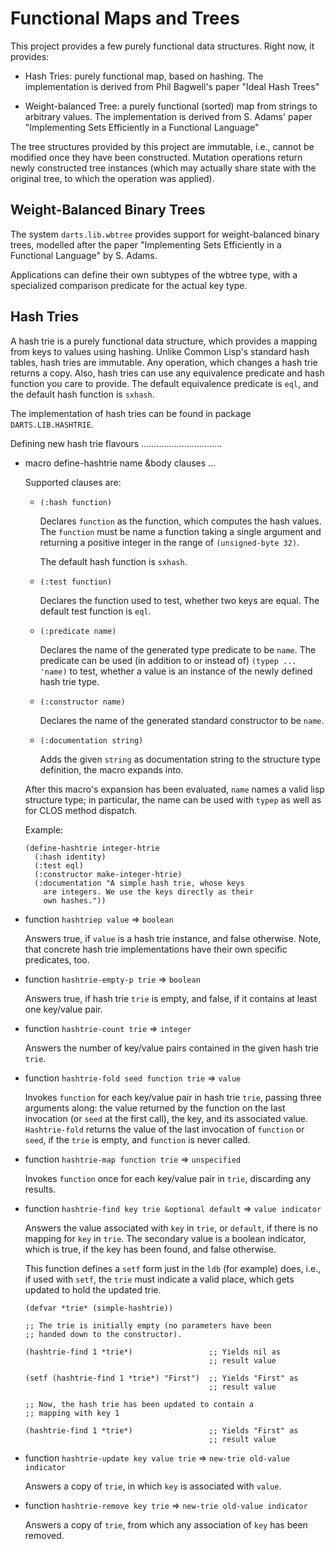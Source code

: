 
Functional Maps and Trees
==========================

This project provides a few purely functional data structures.
Right now, it provides:

  - Hash Tries: purely functional map, based on hashing. The
    implementation is derived from Phil Bagwell's paper "Ideal Hash 
    Trees"

  - Weight-balanced Tree: a purely functional (sorted) map from 
    strings to arbitrary values. The implementation is derived
    from S. Adams' paper "Implementing Sets Efficiently in a Functional 
    Language"

The tree structures provided by this project are immutable, i.e.,
cannot be modified once they have been constructed. Mutation 
operations return newly constructed tree instances (which may 
actually share state with the original tree, to which the 
operation was applied).


Weight-Balanced Binary Trees
-----------------------------

The system `darts.lib.wbtree` provides support for weight-balanced
binary trees, modelled after the paper "Implementing Sets Efficiently 
in a Functional Language" by S. Adams.

Applications can define their own subtypes of the wbtree type, with
a specialized comparison predicate for the actual key type.


Hash Tries
----------

A hash trie is a purely functional data structure, which provides
a mapping from keys to values using hashing. Unlike Common Lisp's
standard hash tables, hash tries are immutable. Any operation,
which changes a hash trie returns a copy. Also, hash tries can 
use any equivalence predicate and hash function you care to provide. 
The default equivalence predicate is `eql`, and the default hash
function is `sxhash`.

The implementation of hash tries can be found in package `DARTS.LIB.HASHTRIE`.

Defining new hash trie flavours
................................

- macro define-hashtrie name &body clauses ... 

  Supported clauses are:

  - `(:hash function)`

    Declares `function` as the function, which computes 
    the hash values. The `function` must be name a function
    taking a single argument and returning a positive integer
    in the range of `(unsigned-byte 32)`.

    The default hash function is `sxhash`.

  - `(:test function)`

    Declares the function used to test, whether two keys are
    equal. The default test function is `eql`.

  - `(:predicate name)`

    Declares the name of the generated type predicate to be
    `name`. The predicate can be used (in addition to or instead
    of) `(typep ... 'name)` to test, whether a value is an
    instance of the newly defined hash trie type.

  - `(:constructor name)`

    Declares the name of the generated standard constructor 
    to be `name`.

  - `(:documentation string)`

    Adds the given `string` as documentation string to the
    structure type definition, the macro expands into.

  After this macro's expansion has been evaluated, `name` 
  names a valid lisp structure type; in particular, the
  name can be used with `typep` as well as for CLOS method
  dispatch.

  Example:

      (define-hashtrie integer-htrie
        (:hash identity)
        (:test eql)
        (:constructor make-integer-htrie)
        (:documentation "A simple hash trie, whose keys
          are integers. We use the keys directly as their
          own hashes."))

- function `hashtriep value` => `boolean`

  Answers true, if `value` is a hash trie instance, and false
  otherwise. Note, that concrete hash trie implementations have
  their own specific predicates, too.

- function `hashtrie-empty-p trie` => `boolean`

  Answers true, if hash trie `trie` is empty, and false, if it
  contains at least one key/value pair.

- function `hashtrie-count trie` => `integer`

  Answers the number of key/value pairs contained in the given
  hash trie `trie`.

- function `hashtrie-fold seed function trie` => `value`

  Invokes `function` for each key/value pair in hash trie `trie`,
  passing three arguments along: the value returned by the
  function on the last invocation (or `seed` at the first call),
  the key, and its associated value. `Hashtrie-fold` returns
  the value of the last invocation of `function` or `seed`,
  if the `trie` is empty, and `function` is never called.

- function `hashtrie-map function trie` => `unspecified`

  Invokes `function` once for each key/value pair in `trie`,
  discarding any results.

- function `hashtrie-find key trie &optional default` => `value indicator`

  Answers the value associated with `key` in `trie`, or `default`,
  if there is no mapping for `key` in `trie`. The secondary value
  is a boolean indicator, which is true, if the key has been found,
  and false otherwise.

  This function defines a `setf` form just in the `ldb` (for example)
  does, i.e., if used with `setf`, the `trie` must indicate a valid
  place, which gets updated to hold the updated trie.

      (defvar *trie* (simple-hashtrie))
      
      ;; The trie is initially empty (no parameters have been 
      ;; handed down to the constructor).

      (hashtrie-find 1 *trie*)                 ;; Yields nil as 
                                               ;; result value

      (setf (hashtrie-find 1 *trie*) "First")  ;; Yields "First" as
                                               ;; result value

      ;; Now, the hash trie has been updated to contain a
      ;; mapping with key 1

      (hashtrie-find 1 *trie*)                 ;; Yields "First" as
                                               ;; result value

- function `hashtrie-update key value trie` => `new-trie old-value indicator`

  Answers a copy of `trie`, in which `key` is associated with
  `value`. 

- function `hashtrie-remove key trie` => `new-trie old-value indicator`

  Answers a copy of `trie`, from which any association of `key`
  has been removed.

